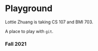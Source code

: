 # Playground

Lottie Zhuang is taking CS 107 and BMI 703.

A place to play with `git`.

### Fall 2021
